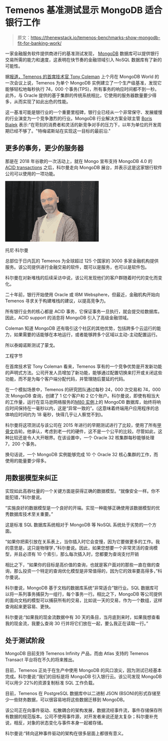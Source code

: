 # Temenos 基准测试显示 MongoDB 适合银行工作

> 原文：<https://thenewstack.io/temenos-benchmarks-show-mongodb-fit-for-banking-work/>

一家金融服务软件提供商进行的基准测试发现， [MongoDB](https://www.mongodb.com/cloud/atlas/?utm_content=inline-mention) 数据库可以提供银行交易所需的能力和速度，这表明在快节奏的金融领域引入 NoSQL 数据库有了新的可能性。

据[报道，Temenos 的首席技术官 Tony Coleman](https://www.linkedin.com/in/tony-coleman-b8389426/?originalSubdomain=uk) 上个月在 MongoDB World 的一次会议上说，Temenos 为单个 MongoDB 实例建立了一个生产级基准，发现它能够轻松地每秒执行 74，000 个事务(TPS)，所有事务的响应时间都不到一秒。此外，与 Oracle 提供的基于集群的传统系统相比，它使用的服务器数量要少得多，从而实现了如此出色的性能。

这一基准可能是银行业的一个重要里程碑，银行业已经从一个非常保守、发展缓慢的行业演变为一个竞争激烈的行业。MongoDB 行业解决方案全球主管 [Boris Bialek](https://www.linkedin.com/in/bbialek/?originalSubdomain=ch) 表示:“在苛刻的消费者和灵活的新竞争对手的压力下，以年为单位的开发周期已经不够了。"特梅诺斯站在实现这一目标的最前沿."

## 更多的事务，更少的服务器

那是在 2018 年谷歌的一次活动上，就在 Mongo 宣布支持 MongoDB 4.0 的 [ACID transactions](https://databricks.com/glossary/acid-transactions) 之后，科尔曼走向 MongoDB 展台，并表示这是这家银行软件公司可以使用的一项功能。

![](img/4c89ed3573e4ecd19e83d917d49426d9.png)

托尼·科尔曼

总部位于日内瓦的 Temenos 为全球超过 125 个国家的 3000 多家金融机构提供服务。该公司提供进行金融交易的软件，既可以是服务，也可以是软件包。

科尔曼在对新堆栈的后续采访中说，该公司发现他们的客户群随着时代的变化而变化。

二十年前，银行开始使用 Oracle 或 IBM Websphere，但最近，金融机构开始向 Temenos 寻求关于构建堆栈的建议，以提高竞争力。

所有银行业务的核心都是 ACID 事务，它保证事务一旦执行，就会提交给数据库。因此，ACID support 的消息将 MongoDB 引入了高级金融领域。

Coleman 知道 MongoDB 还有吸引这个社区的其他优势，包括跨多个云运行的能力，如果需要的话能够在本地运行，或者能够跨多个区域以主动-主动配置运行。

所以泰姆诺斯测试了蒙戈。

工程字节

在首席技术官 Tony Coleman 看来，Temenos 享有的一个竞争优势是开发新功能的声明式方法。公司开发人员增加了新功能，能够通过配置切换来打开或关闭这些功能，而不是为每个客户端分配代码，并管理随后蔓延的代码。

在一个模拟场景中，Temenos 的研究团队通过每秒 24，000 次交易和 74，000 次 MongoDB 查询，创建了 1 亿个客户和 2 亿个账户。科尔曼说，即使有相当大的工作量，运行在亚马逊网络服务的[M80 实例](https://www.mongodb.com/mongodb-on-aws-pricing)上的 MongoDB 数据库，始终将响应时间保持在一毫秒以内，这是“异常一致的”。(这意味着终端用户应用程序的总体响应时间约为 18 毫秒，快得几乎让人察觉不到)。

科尔曼将这项测试与该公司在 2015 年进行的早期测试进行了比较，使用了所有[甲骨文](https://developer.oracle.com/?utm_content=inline-mention)齿轮。他承认，考虑到老一代的硬件，这不是一个公平的比较。尽管如此，这种比较还是令人大开眼界。在该设置中，一个 Oracle 32 核集群每秒能够处理 7，200 个事务。

换句话说，一个 MongoDB 实例能够完成 10 个 Oracle 32 核心集群的工作，而使用的能量要少得多。

## 用数据模型来纠正

实现如此高吞吐量的一个关键方面是获得正确的数据模型。“就像安全一样。你不能犯错，”科尔曼说。

“实施良好的数据模型是一个良好的开端。实现一种能够正确使用该数据模型的优秀数据库技术至关重要。”

这是标准 SQL 数据库系统相对于 MongoDB 等 NoSQL 系统处于劣势的一个方面。

“如果你把索引放在关系表上，当你插入时它会变慢，因为它要做更多的工作。我的意思是，这只是物理学，”科尔曼说。因此，如果您想要一个非常灵活的查询模型，并且必须有 10 个索引，那么每次插入时，您都要为查询支付开销

相比之下，“如果你的目标是高价值的查询，也就是客户面对的那些一直在做的查询，那么投资一个特定的查询优化模型是非常值得的，因为它的效率要高得多，”科尔曼说。

科尔曼说，MongoDB 基于文档的数据库系统“非常适合”银行业。SQL 数据库可以将一系列事务捕获为一组行，每个事务一行。相比之下，MongoDB 等公司提供的面向文档的模型可以捕获所有的交易，比如说一天的交易，作为一个数组，这样查询起来更容易、更快。

科尔曼说:“如果我的现金流数据中有 30 天的条目，当月底到来时，如果我想查看我的现金流，我要么查询 30 行并将它们放在一起，要么我正在读取一行。”

## 处于测试阶段

MongoDB 目前支持 Temenos Infinity 产品，而由 Atlas 支持的 Temenos Transact 平台将在不久的将来推出。

目前，Temenos 正处于在生产中使用 MongoDB 的风口浪尖，因为测试已经基本完成。科尔曼说:“我们的目标是将 MongoDB 引入银行云。该公司发现 MongoDB 可以用少 22%的资源复制标准 SQL 工作负载。

目前，Temenos 在 PostgreSQL 数据库中以二进制 JSON (BSON)的形式存储至少一些财务数据，可以很容易地将这些数据迁移到 MongoDB。

该公司正在向事件驱动、松散耦合的架构发展，数据流经事件流，事件存储保存所有数据的规范版本。公司不使用事件源，对开发者来说还是太复杂；科尔曼补充说，相反，对象的状态变化与事件本身一起被存储。

科尔曼说:“转向这种事件驱动的架构在很多层面上都很有意义。

<svg xmlns:xlink="http://www.w3.org/1999/xlink" viewBox="0 0 68 31" version="1.1"><title>Group</title> <desc>Created with Sketch.</desc></svg>